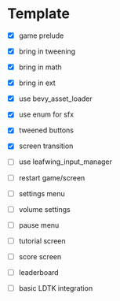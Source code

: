 # Template

- [x] game prelude
- [x] bring in tweening
- [x] bring in math
- [x] bring in ext
- [x] use bevy_asset_loader
- [x] use enum for sfx
- [x] tweened buttons
- [x] screen transition
- [ ] use leafwing_input_manager
- [ ] restart game/screen
- [ ] settings menu
- [ ] volume settings
- [ ] pause menu
- [ ] tutorial screen
- [ ] score screen
- [ ] leaderboard
- [ ] basic LDTK integration

